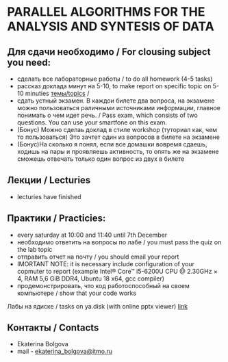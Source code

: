 
# PARALLEL ALGORITHMS FOR THE ANALYSIS AND SYNTESIS OF DATA

## Для сдачи необходимо / For clousing subject you need:

- сделать все лабораторные работы / to do all homework (4-5 tasks)
- рассказ доклада минут на 5-10, to make report on specific topic on 5-10 minuties [темы/topics](https://docs.google.com/spreadsheets/d/1uOBdkOddRiE35DuMb-GxXsuAzVNqWevF4yhq8gBAufQ/edit#gid=0) / 
- сдать устный экзамен. В каждои билете два вопроса, на экзамене можно пользоваться 
  раличными источниками информации, главное понимать о чем идет речь. 
  / Pass exam, which consists of two questions. You can use your smartfone on this exam.
- (Бонус) Можно сделаь доклад в стиле workshop (туториал как, чем то пользоваться) 
  Это зачтет один из вопросов в билете на экзамене 
- (Бонус)На сколько я понял, если все домашки вовремя сдаешь, ходишь на пары и проявляешь 
  активность, то опять же на экзамене сможешь отвечать только один вопрос из двух в билете

## Лекции / Lecturies

- lecturies have finished

## Практики / Practicies:

- every saturday at 10:00 and 11:40 until 7th December
- необходимо ответить на вопросы по лабе / you must pass the quiz on the lab topic
- отправить отчет на почту / you should email your report  
- IMORTANT NOTE: it is necessary include configuration of your copmuter to report 
  (example Intel® Core™ i5-6200U CPU @ 2.30GHz × 4, RAM 5,6 GiB DDR4, Ubuntu 18 x64, gcc compiler)
- продемонстрировать, что код работоспособный на своем компьютере / show that your code works

Лабы на ядиске / tasks on ya.disk (with online pptx viewer) [link](https://yadi.sk/d/EP-iD3dPjRk2_A)

## Контакты / Contacts
- Ekaterina Bolgova
- mail - ekaterina_bolgova@itmo.ru

